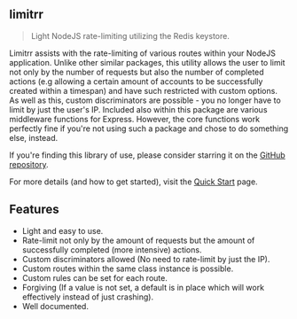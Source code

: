 ## limitrr

> Light NodeJS rate-limiting utilizing the Redis keystore.

Limitrr assists with the rate-limiting of various routes within your NodeJS application. Unlike other similar packages, this utility allows the user to limit not only by the number of requests but also the number of completed actions (e.g allowing a certain amount of accounts to be successfully created within a timespan) and have such restricted with custom options. As well as this, custom discriminators are possible - you no longer have to limit by just the user's IP. Included also within this package are various middleware functions for Express. However, the core functions work perfectly fine if you're not using such a package and chose to do something else, instead.

If you're finding this library of use, please consider starring it on the [GitHub repository](https://github.com/eddiejibson/limitrr).

For more details (and how to get started), visit the [Quick Start](quickstart.md) page.

## Features

- Light and easy to use.
- Rate-limit not only by the amount of requests but the amount of successfully completed (more intensive) actions.
- Custom discriminators allowed (No need to rate-limit by just the IP).
- Custom routes within the same class instance is possible. 
- Custom rules can be set for each route.
- Forgiving (If a value is not set, a default is in place which will work effectively instead of just crashing).
- Well documented.



